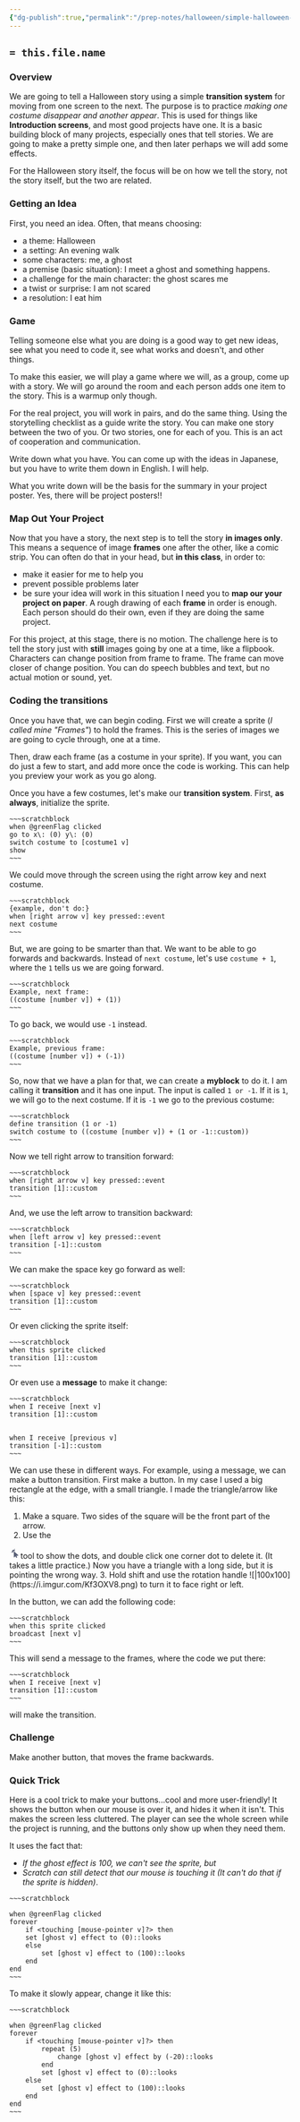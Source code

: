```yaml
---
{"dg-publish":true,"permalink":"/prep-notes/halloween/simple-halloween-storytelling-project/","dgHomeLink":true,"dgPassFrontmatter":false}
---
```



## `= this.file.name`

### Overview
We are going to tell a Halloween story using a simple **transition system** for moving from one screen to the next. The purpose is to practice *making one costume disappear and another appear*. This is used for things like **Introduction screens**, and most good projects have one. It is a basic building block of many projects, especially ones that tell stories. We are going to make a pretty simple one, and then later perhaps we will add some effects. 

For the Halloween story itself, the focus will be on how we tell the story, not the story itself, but the two are related.

### Getting an Idea
First, you need an idea. Often, that means choosing: 
* a theme: Halloween 
* a setting: An evening walk
* some characters: me, a ghost
* a premise (basic situation): I meet a ghost and something happens. 
* a challenge for the main character: the ghost scares me
* a twist or surprise: I am not scared
* a resolution: I eat him

### Game
Telling someone else what you are doing is a good way to get new ideas, see what you need to code it, see what works and doesn't, and other things.

To make this easier, we will play a game where we will, as a group, come up with a story. We will go around the room and each person adds one item to the story. This is a warmup only though. 

For the real project, you will work in pairs, and do the same thing. Using the storytelling checklist as a guide write the story. You can make one story between the two of you. Or two stories, one for each of you. This is an act of cooperation and communication. 

Write down what you have. You can come up with the ideas in Japanese, but you have to write them down in English. I will help. 

What you write down will be the basis for the summary in your project poster. Yes, there will be project posters!!

### Map Out Your Project
Now that you have a story, the next step is to tell the story **in images only**. This means a sequence of image **frames** one after the other, like a comic strip.  You can often do that in your head, but **in this class**, in order to:
* make it easier for me to help you
* prevent possible problems later
* be sure your idea will work in this situation
I need you to **map our your project on paper**. A rough drawing of each **frame** in order is enough. Each person should do their own, even if they are doing the same project.

For this project, at this stage, there is no motion. The challenge here is to tell the story just with **still** images going by one at a time, like a flipbook. Characters can change position from frame to frame. The frame can move closer of change position. You can do speech bubbles and text, but no actual motion or sound, yet.

### Coding the transitions
Once you have that, we can begin coding. First we will create a sprite (*I called mine "Frames"*) to hold the frames. This is the series of images we are going to cycle through, one at a time.

Then, draw each frame (as a costume in your sprite). If you want, you can do just a few to start, and add more once the code is working. This can help you preview your work as you go along.

Once you have a few costumes, let's make our **transition system**. First, **as always**, initialize the sprite.

```ad-scratch
~~~scratchblock
when @greenFlag clicked
go to x\: (0) y\: (0)
switch costume to [costume1 v]
show
~~~
```

We could move through the screen using the right arrow key and next costume. 

```ad-scratch
~~~scratchblock
{example, don't do:}
when [right arrow v] key pressed::event
next costume
~~~
```

But, we are going to be smarter than that. We want to be able to go forwards and backwards. Instead of `next costume`, let's use `costume + 1`, where the `1` tells us we are going forward.
  ```ad-scratch
 ~~~scratchblock
Example, next frame:
((costume [number v]) + (1))
 ~~~
 ```
 To go back, we would use `-1` instead.
 ```ad-scratch
~~~scratchblock
Example, previous frame:
((costume [number v]) + (-1))
~~~
```

So, now that we have a plan for that, we can create a **myblock** to do it. I am calling it **transition** and it has one input. The input is called `1 or -1`. If it is `1`, we will go to the next costume. If it is `-1` we go to the previous costume:
```ad-scratch
~~~scratchblock
define transition (1 or -1)
switch costume to ((costume [number v]) + (1 or -1::custom))
~~~
```

Now we tell right arrow to transition forward:

```ad-scratch
~~~scratchblock
when [right arrow v] key pressed::event
transition [1]::custom 
~~~
```

And, we use the left arrow to transition backward:

```ad-scratch
~~~scratchblock
when [left arrow v] key pressed::event
transition [-1]::custom
~~~
```

We can make the space key go forward as well:

```ad-scratch
~~~scratchblock
when [space v] key pressed::event
transition [1]::custom 
~~~
```

Or even clicking the sprite itself:

```ad-scratch
~~~scratchblock
when this sprite clicked
transition [1]::custom
~~~
```

Or even use a **message** to make it change:
```ad-scratch
~~~scratchblock
when I receive [next v]
transition [1]::custom


when I receive [previous v]
transition [-1]::custom
~~~
```

We can use these in different ways. For example, using a message, we can make a button transition. First make a button. In my case I used a big rectangle at the edge, with a small triangle. I made the triangle/arrow like this:
1. Make a square. Two sides of the square will be the front part of the arrow.
2. Use the <?xml version="1.0" encoding="UTF-8" standalone="no"?>
<svg width="20px" height="20px" viewBox="0 0 20 20" version="1.1" xmlns="http://www.w3.org/2000/svg" xmlns:xlink="http://www.w3.org/1999/xlink">
    <!-- Generator: Sketch 43.2 (39069) - http://www.bohemiancoding.com/sketch -->
    <title>reshape</title>
    <desc>Created with Sketch.</desc>
    <defs></defs>
    <g id="Page-1" stroke="none" stroke-width="1" fill="none" fill-rule="evenodd">
        <g id="reshape">
            <g id="reshape-icon" transform="translate(3.000000, 2.000000)">
                <path d="M6.3718,4e-05 C6.3718,1.20298846 6.03840639,2.32811001 5.45898306,3.28804076 C5.31876362,3.52034235 4.30079812,3.15107034 3.82818604,3.61859131 C3.35557395,4.08611228 3.47873759,5.34529147 3.26181884,5.47482181 C2.30759304,6.04462589 1.19191205,6.37204 -0.0002,6.37204" id="Stroke-1" stroke="#575E75" stroke-width="0.75"></path>
                <path d="M4,6.94999094 C2.85887984,6.71835578 2,5.70947896 2,4.5 C2,3.11928813 3.11928813,2 4.5,2 C5.88071187,2 7,3.11928813 7,4.5 C7,4.56854233 6.99724162,4.63644042 6.99182982,4.70358929 L6.68137747,4.42017327 C5.65792772,3.48493325 4,4.20484091 4,5.595932 L4,6.94999094 Z" id="Combined-Shape" fill="#575E75"></path>
                <path d="M4,7.96455557 C2.30385293,7.72194074 1,6.26323595 1,4.5 C1,2.56700338 2.56700338,1 4.5,1 C6.43299662,1 8,2.56700338 8,4.5 C8,4.84508345 7.95005914,5.1785026 7.85701065,5.4934242 L6.68137747,4.42017327 C5.65792772,3.48493325 4,4.20484091 4,5.595932 L4,7.96455557 Z" id="Oval-2" fill-opacity="0.15" fill="#575E75"></path>
                <path d="M7.87915329,13.1684522 L8.98467414,15.6316703 C9.20235954,16.1186581 9.76980913,16.3337238 10.2516521,16.1137141 C10.7334951,15.8924683 10.9462887,15.3189598 10.7286032,14.833208 L9.63583183,12.3973461 L12.3974628,12.3973461 C12.945512,12.3973461 13.207518,11.7313818 12.8048941,11.3644462 L6.00716065,5.15870674 C5.6225647,4.80725864 5,5.07769498 5,5.595932 L5,14.8026807 C5,15.3507015 5.68145595,15.608033 6.04802397,15.1994001 L7.87915329,13.1684522 Z" id="select-icon" fill="#575E75"></path>
            </g>
        </g>
    </g>
</svg>tool to show the dots, and double click one corner dot to delete it. (It takes a little practice.) Now you have a triangle with a long side, but it is pointing the wrong way.
3. Hold shift and use the rotation handle 
![|100x100](https://i.imgur.com/Kf3OXV8.png)
to turn it to face right or left.

In the button, we can add the following code:
```ad-scratch
~~~scratchblock
when this sprite clicked
broadcast [next v]
~~~
```

This will send a message to the frames, where the code we put there:
```ad-scratch
~~~scratchblock
when I receive [next v]
transition [1]::custom
~~~
```
will make the transition.

### Challenge
Make another button, that moves the frame backwards.

### Quick Trick

Here is a cool trick to make your buttons...cool and more user-friendly! It shows the button when our mouse is over it, and hides it when it isn't. This makes the screen less cluttered. The player can see the whole screen while the project is running, and the buttons only show up when they need them.

It uses the fact that:
* *If the ghost effect is 100, we can't see the sprite, but* 
* *Scratch can still detect that our mouse is touching it (It can't do that if the sprite is hidden)*.

```ad-scratch
~~~scratchblock

when @greenFlag clicked
forever
    if <touching [mouse-pointer v]?> then
    set [ghost v] effect to (0)::looks
    else
        set [ghost v] effect to (100)::looks
    end
end
~~~
```

To make it slowly appear, change it like this:

```ad-scratch
~~~scratchblock

when @greenFlag clicked
forever
    if <touching [mouse-pointer v]?> then
        repeat (5)
            change [ghost v] effect by (-20)::looks
        end
        set [ghost v] effect to (0)::looks
    else
        set [ghost v] effect to (100)::looks
    end
end
~~~
```
